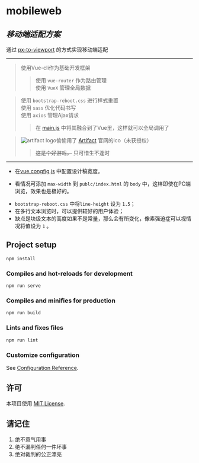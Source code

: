 # mobileweb  
## *移动端适配方案*

通过 [px-to-viewport][ptv] 的方式实现移动端适配  

---  

> 使用Vue-cli作为基础开发框架  
>> 使用 `vue-router` 作为路由管理  
>> 使用 `VueX` 管理全局数据  

> 使用 `bootstrap-reboot.css` 进行样式重置  
> 使用 `sass` 优化代码书写  
> 使用 `axios` 管理Ajax请求  
>> 在 [main.js][mainJs] 中将其融合到了Vue里，这样就可以全局调用了

> ![artifact][artifactIco] logo偷偷用了 [Artifact][artifactWeb] 官网的ico（未获授权）  
>> ~~这是个好游戏，~~ 只可惜生不逢时

***

- 在[vue.congfig.js][config] 中配置设计稿宽度。  
+ 看情况可添加 `max-width` 到 `publc/index.html` 的 `body` 中，这样即使在PC端浏览，效果也是极好的。  
* `bootstrap-reboot.css` 中将`line-height` 设为 `1.5`；  
* 在多行文本浏览时，可以提供较好的用户体验；  
* 缺点是块级文本的高度如果不是常量，那么会有所变化，像素强迫症可以视情况将值设为 `1` 。

## Project setup
```
npm install
```

### Compiles and hot-reloads for development
```
npm run serve
```

### Compiles and minifies for production
```
npm run build
```

### Lints and fixes files
```
npm run lint
```

### Customize configuration
See [Configuration Reference](https://cli.vuejs.org/config/).  

## 许可

本项目使用 [MIT License](LICENSE).

## 请记住

1. 绝不意气用事  
2. 绝不漏判任何一件坏事  
3. 绝对裁判的公正漂亮  

[artifactWeb]: https://playartifact.com/ "playartifact"  
[artifactIco]: https://steamcdn-a.akamaihd.net/apps/artifact/images/favicon.png "favicon"  
[config]: ./vue.config.js "vue.config"  
[mainJs]: ./src/main.js "main.js" 
[ptv]: https://github.com/evrone/postcss-px-to-viewport "px-to-view"